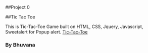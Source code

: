 ##Project 0

##Tic Tac Toe  

This is Tic-Tac-Toe Game built on HTML, CSS, Jquery, Javascript, Sweetalert for Popup alert.
<a href ="https://bhuvanatn.github.io/tic-tac-toe/">Tic-Tac-Toe </a>
### By Bhuvana
